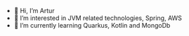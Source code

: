 - 👋 Hi, I’m Artur
- 👀 I’m interested in JVM related technologies, Spring, AWS 
- 🌱 I’m currently learning Quarkus, Kotlin and MongoDb

<!---
artur-borodziej-allegro/artur-borodziej-allegro is a ✨ special ✨ repository because its `README.md` (this file) appears on your GitHub profile.
You can click the Preview link to take a look at your changes.
--->
